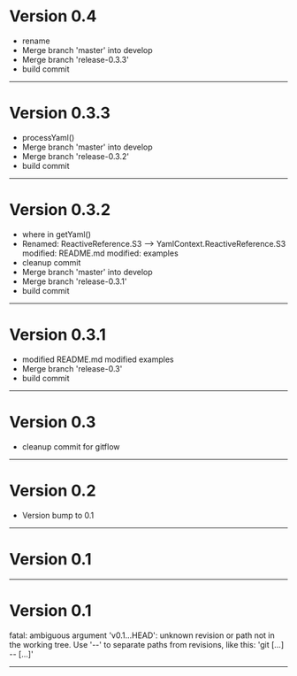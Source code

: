 # Version 0.4
 - rename
 - Merge branch 'master' into develop
 - Merge branch 'release-0.3.3'
 - build commit

----------

# Version 0.3.3
 - processYaml()
 - Merge branch 'master' into develop
 - Merge branch 'release-0.3.2'
 - build commit

----------

# Version 0.3.2
 - where in getYaml()
 - Renamed: ReactiveReference.S3 --> YamlContext.ReactiveReference.S3 modified: README.md modified: examples
 - cleanup commit
 - Merge branch 'master' into develop
 - Merge branch 'release-0.3.1'
 - build commit

----------

# Version 0.3.1
 - modified README.md modified examples
 - Merge branch 'release-0.3'
 - build commit

----------

# Version 0.3
 - cleanup commit for gitflow

----------

# Version 0.2
 - Version bump to 0.1

----------

# Version 0.1

----------

# Version 0.1
fatal: ambiguous argument 'v0.1...HEAD': unknown revision or path not in the working tree.
Use '--' to separate paths from revisions, like this:
'git <command> [<revision>...] -- [<file>...]'

----------


